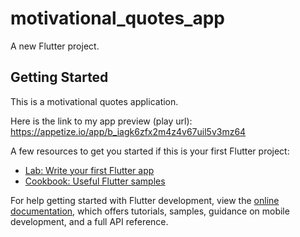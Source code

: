 # motivational_quotes_app

A new Flutter project.

## Getting Started

This is a motivational quotes application.

Here is the link to my app preview (play url): https://appetize.io/app/b_iagk6zfx2m4z4v67uil5v3mz64

A few resources to get you started if this is your first Flutter project:

- [Lab: Write your first Flutter app](https://docs.flutter.dev/get-started/codelab)
- [Cookbook: Useful Flutter samples](https://docs.flutter.dev/cookbook)

For help getting started with Flutter development, view the
[online documentation](https://docs.flutter.dev/), which offers tutorials,
samples, guidance on mobile development, and a full API reference.
